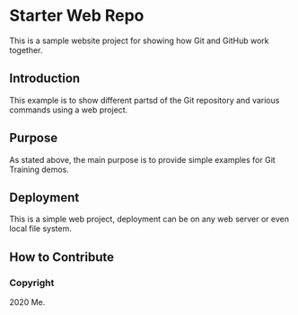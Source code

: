 # Starter Web Repo

This is a sample website project for showing how Git and GitHub work together.

## Introduction

This example is to show different partsd of the Git repository and various
commands using a web project.

## Purpose

As stated above, the main purpose is to provide simple examples for Git Training demos.

## Deployment

This is a simple web project, deployment can be on any web server or even local file system.

## How to Contribute

### Copyright

2020 Me.

